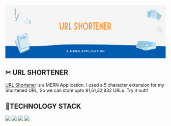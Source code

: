 <img src="static/Images/banner.png" />

<h2> ✂ URL SHORTENER </h2>
<a href="https://urlshortener.ajaiqmar.site/">URL Shortener</a> is a MERN Application. I used a 5 character extension for my Shortened URL, So we can store upto 91,61,32,832 URLs. Try it out!!

<h2> 📱TECHNOLOGY STACK </h2>
<a href="https://www.mongodb.com/docs/"><img src="https://img.shields.io/badge/MongoDB-%20-brightgreen" /></a>
<a href="https://expressjs.com/"><img src="https://img.shields.io/badge/ExpressJS-%20-green" /></a>
<a href="https://reactjs.org/docs/getting-started.html"><img src="https://img.shields.io/badge/ReactJS-%20-red" /></a>
<a href="https://nodejs.org/en/docs/"><img src="https://img.shields.io/badge/NodeJS-%20-blue" /></a>
